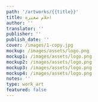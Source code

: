 ```yaml
---
path: '/artworks/{{title}}'
title: احلام صغيره
author: ''
translator: ''
publisher: ''
publish_date: ''
cover: /images/1-copy.jpg
mockup: /images/assets/logo.png
mockup1: /images/assets/logo.png
mockup2: /images/assets/logo.png
mockup3: /images/assets/logo.png
mockup4: /images/assets/logo.png
notes: ''
type: work_art
featured: false
---
```

